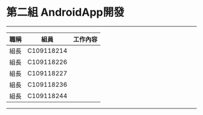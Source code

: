 # 第二組  AndroidApp開發
***
| 職稱          | 組員             | 工作內容    |
| :----------- | :---------------:| :---------- |
| 組長         | C109118214 |     |
| 組長         | C109118226 |     |
| 組長         | C109118227 |     |
| 組長         | C109118236 |     |
| 組長         | C109118244 |     |
***
